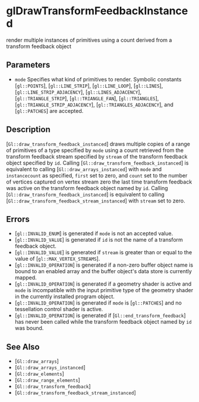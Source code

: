 # glDrawTransformFeedbackInstanced
render multiple instances of primitives using a count derived from a
  transform feedback object

## Parameters
- `mode`
  Specifies what kind of primitives to render. Symbolic constants
  [`gl::POINTS`], [`gl::LINE_STRIP`], [`gl::LINE_LOOP`], [`gl::LINES`],
  [`gl::LINE_STRIP_ADJACENCY`], [`gl::LINES_ADJACENCY`],
  [`gl::TRIANGLE_STRIP`], [`gl::TRIANGLE_FAN`], [`gl::TRIANGLES`],
  [`gl::TRIANGLE_STRIP_ADJACENCY`], [`gl::TRIANGLES_ADJACENCY`], and
  [`gl::PATCHES`] are accepted.

## Description
[`Gl::draw_transform_feedback_instanced`] draws multiple copies of a
  range of primitives of a type specified by `mode` using a count
  retrieved from the transform feedback stream specified by `stream` of
  the transform feedback object specified by `id`. Calling
  [`Gl::draw_transform_feedback_instanced`] is equivalent to calling
  [`Gl::draw_arrays_instanced`] with `mode` and `instancecount` as
  specified, `first` set to zero, and `count` set to the number of
  vertices captured on vertex stream zero the last time transform
  feedback was active on the transform feedback object named by `id`.
Calling [`Gl::draw_transform_feedback_instanced`] is equivalent to
  calling [`Gl::draw_transform_feedback_stream_instanced`] with `stream`
  set to zero.

## Errors
- [`gl::INVALID_ENUM`] is generated if `mode` is not an accepted value.
- [`gl::INVALID_VALUE`] is generated if `id` is not the name of a
  transform feedback object.
- [`gl::INVALID_VALUE`] is generated if `stream` is greater than or
  equal to the value of [`gl::MAX_VERTEX_STREAMS`].
- [`gl::INVALID_OPERATION`] is generated if a non-zero buffer object
  name is bound to an enabled array and the buffer object's data store
  is currently mapped.
- [`gl::INVALID_OPERATION`] is generated if a geometry shader is active
  and `mode` is incompatible with the input primitive type of the
  geometry shader in the currently installed program object.
- [`gl::INVALID_OPERATION`] is generated if `mode` is [`gl::PATCHES`]
  and no tessellation control shader is active.
- [`gl::INVALID_OPERATION`] is generated if
  [`Gl::end_transform_feedback`] has never been called while the
  transform feedback object named by `id` was bound.

## See Also
- [`Gl::draw_arrays`]
- [`Gl::draw_arrays_instanced`]
- [`Gl::draw_elements`]
- [`Gl::draw_range_elements`]
- [`Gl::draw_transform_feedback`]
- [`Gl::draw_transform_feedback_stream_instanced`]
